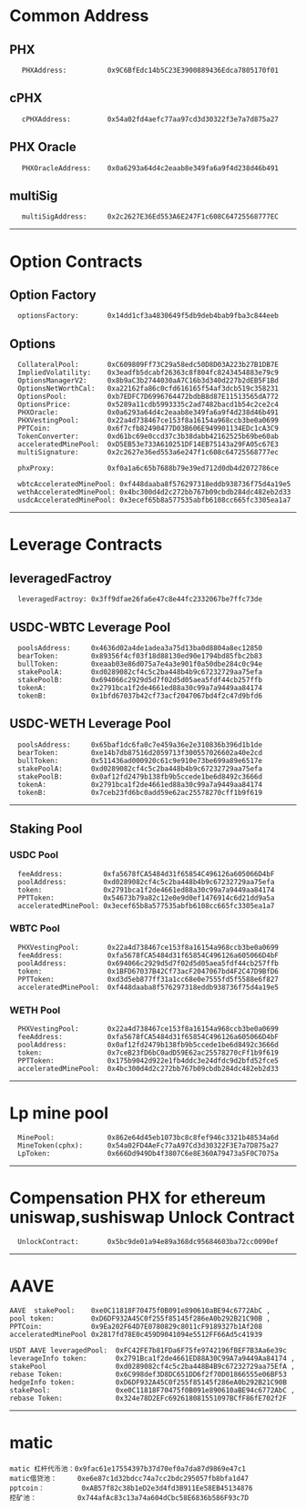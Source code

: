 # Common Address
## PHX
	   PHXAddress:			0x9C6BfEdc14b5C23E3900889436Edca7805170f01

## cPHX
	   cPHXAddress:			0x54a02fd4aefc77aa97cd3d30322f3e7a7d875a27 	
	
## PHX Oracle 
	   PHXOracleAddress: 	0x0a6293a64d4c2eaab8e349fa6a9f4d238d46b491 

## multiSig
       multiSigAddress:     0x2c2627E36Ed553A6E247F1c608C64725568777EC
___

# Option Contracts 

## Option Factory
      optionsFactory: 		0x14dd1cf3a4830649f5db9deb4bab9fba3c844eeb

## Options	  
	  CollateralPool:       0xC609809Ff73C29a58edc50D8D03A223b27B1DB7E		  
	  ImpliedVolatility:    0x3eadfb5dcabf26363c8f804fc8243454883e79c9
	  OptionsManagerV2:     0x8b9aC3b2744030aA7C16b3d340d227b2dEB5F1Bd
	  OptionsNetWorthCal:   0xa22162fa86c0cfd616165f54af3dcb519c358231
	  OptionsPool:          0xb7EDFC7D6996764472bdbB8d87E11513565dA772
	  OptionsPrice:         0x5289a11cdb5993335c2ad7482bacd1b54c2ce2c4
	  PHXOracle:            0x0a6293a64d4c2eaab8e349fa6a9f4d238d46b491
	  PHXVestingPool:       0x22a4d738467ce153f8a16154a968ccb3be0a0699
	  PPTCoin:              0x6f7cfb82490477D03B606E949901134EDc1cA3C9
	  TokenConverter:       0xd61bc69e0ccd37c3b38dabb42162525b69be60ab
	  acceleratedMinePool:  0xD5EB53e733A610251DF14EB75143a29FA05c67E3
	  multiSignature:       0x2c2627e36ed553a6e247f1c608c64725568777ec

	  phxProxy:             0xf0a1a6c65b7688b79e39ed712d0db4d2072786ce
		  
	  wbtcAcceleratedMinePool: 0xf448daaba8f576297318eddb938736f75d4a19e5
	  wethAcceleratedMinePool: 0x4bc300d4d2c272bb767b09cbdb284dc482eb2d33		  
	  usdcAcceleratedMinePool: 0x3ecef65b8a577535abfb6108cc665fc3305ea1a7
___

# Leverage Contracts
## leveragedFactroy
      leveragedFactroy: 0x3ff9dfae26fa6e47c8e44fc2332067be7ffc73de 
	  
## USDC-WBTC Leverage Pool
      poolsAddress:     0x4636d02a4de1adea3a75d13ba0d8804a8ec12850 
      bearToken:        0x89356f4cf03f18d88130ed90e1794bd85fbc2b83  
      bullToken:        0xeaab03e86d075a7e4a3e901f0a50dbe284c0c94e  
      stakePoolA:       0xd0289082cf4c5c2ba448b4b9c67232729aa75efa  
      stakePoolB:       0x694066c2929d5d7f02d5d05aea5fdf44cb257ffb  
      tokenA:           0x2791bca1f2de4661ed88a30c99a7a9449aa84174  
      tokenB:           0x1bfd67037b42cf73acf2047067bd4f2c47d9bfd6        
    
## USDC-WETH  Leverage Pool
      poolsAddress:     0x65baf1dc6fa0c7e459a36e2e310836b396d1b1de 
      bearToken:        0xe14b7db87516d2059713f300557026602a40e2cd  
      bullToken:        0x511436ad000920c61c9e910e73be699a89e6517e  
      stakePoolA:       0xd0289082cf4c5c2ba448b4b9c67232729aa75efa  
      stakePoolB:       0x0af12fd2479b138fb9b5ccede1be6d8492c3666d  
      tokenA:           0x2791bca1f2de4661ed88a30c99a7a9449aa84174  
      tokenB:           0x7ceb23fd6bc0add59e62ac25578270cff1b9f619   
___

## Staking Pool
    
### USDC Pool
      feeAddress:          0xfa5678fCA5484d31f65854C496126a605066D4bF 
      poolAddress:         0xd0289082cf4c5c2ba448b4b9c67232729aa75efa 
      token:               0x2791bca1f2de4661ed88a30c99a7a9449aa84174  
      PPTToken:            0x54673b79a82c12e0e9d0ef1476914c6d21dd9a5a 
      acceleratedMinePool: 0x3ecef65b8a577535abfb6108cc665fc3305ea1a7 

### WBTC Pool
      PHXVestingPool:       0x22a4d738467ce153f8a16154a968ccb3be0a0699 
      feeAddress:           0xfa5678fCA5484d31f65854C496126a605066D4bF 
      poolAddress:          0x694066c2929d5d7f02d5d05aea5fdf44cb257ffb 
      token:                0x1BFD67037B42Cf73acF2047067bd4F2C47D9BfD6  
      PPTToken:             0xd3d5eb877ff31a1cc68e0e7555fd5f5588e6f827 
      acceleratedMinePool:  0xf448daaba8f576297318eddb938736f75d4a19e5 

### WETH Pool
      PHXVestingPool:       0x22a4d738467ce153f8a16154a968ccb3be0a0699 
      feeAddress:           0xfa5678fCA5484d31f65854C496126a605066D4bF 
      poolAddress:          0x0af12fd2479b138fb9b5ccede1be6d8492c3666d 
      token:                0x7ceB23fD6bC0adD59E62ac25578270cFf1b9f619  
      PPTToken:             0x175b9042d922e1fb4ddc3e24dfdc9d2bfd52fce5 
      acceleratedMinePool:  0x4bc300d4d2c272bb767b09cbdb284dc482eb2d33 

___
# Lp mine pool
	  MinePool:             0x862e64d45eb1073bc8c8fef946c3321b48534a6d
	  MineToken(cphx):      0x54a02FD4AeFc77aA97Cd3d30322F3E7a7D875a27
	  LpToken:              0x666Dd949Db4f3807C6e8E360A79473a5F0C7075a	

___
# Compensation PHX for ethereum uniswap,sushiswap Unlock Contract
	  UnlockContract:       0x5bc9de01a94e89a368dc95684603ba72cc0090ef	  
	  
___	  

# AAVE 
	AAVE  stakePool:    0xe0C11818F70475f0B091e890610aBE94c6772AbC , 
	pool token:         0xD6DF932A45C0f255f85145f286eA0b292B21C90B ,
	PPTCoin:            0x9Ea202F64D7E0780829c8011cF9189327b1Af208 
	acceleratedMinePool 0x2817fd78E0c459D9041094e5512FF66Ad5c41939

	USDT AAVE leveragedPool:  0xFC42FE7b81FDa6F75fe9742196fBEF7B3Aa6e39c
	leverageInfo token:       0x2791Bca1f2de4661ED88A30C99A7a9449Aa84174 ,
	stakePool                 0xd0289082cf4c5c2ba448B4B9c67232729aa75EfA ,
	rebase Token:             0x6C998def3D8DC651DD6f2f70D01866555e06BF53 
	hedgeInfo token:          0xD6DF932A45C0f255f85145f286eA0b292B21C90B 
	stakePool:                0xe0C11818F70475f0B091e890610aBE94c6772AbC ,
	rebase Token:             0x324e78D2EFc692618081551097BCfF86fE702f2F 
	
___	 
# matic
	matic 杠杆代币池：0x9fac61e17554397b37d70ef0a7da87d9869e47c1
	matic借贷池：     0xe6e87c1d32bdcc74a7cc2bdc295057fb8bfa1d47
	pptcoin：         0xAB57f82c38b1eD2e3d4fd3B911Ee58EB45134876
	挖矿池：          0x744afAc83c13a74a604dCbc58E6836b586F93c7D	
	
